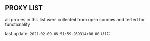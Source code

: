 ## PROXY LIST

all proxies in this list were collected from open sources and tested for functionality

last update: `2025-02-09 06:51:59.969314+00:00` UTC